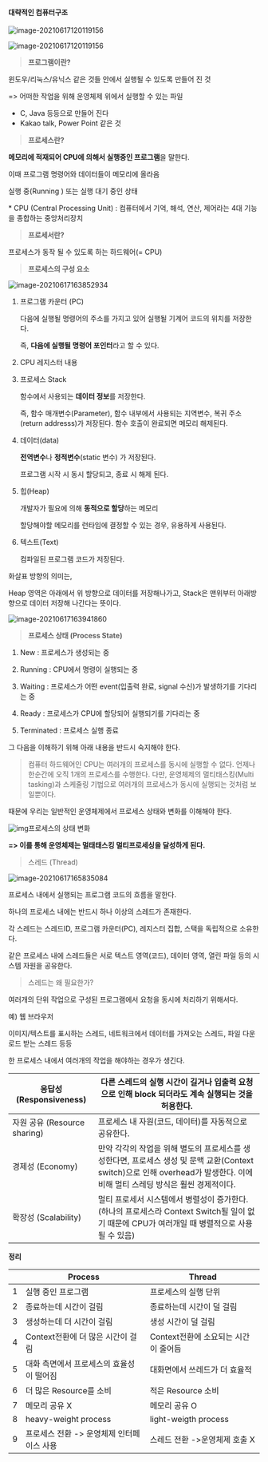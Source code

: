 #### 대략적인 컴퓨터구조

![image-20210617120119156](C:\Users\cherr\AppData\Roaming\Typora\typora-user-images\image-20210617120119156.png)

![image-20210617120119156](https://user-images.githubusercontent.com/77487962/122360831-ac214080-cf91-11eb-9954-5a8c49b41bd9.png)



> **프로그램이란?**

윈도우/리눅스/유닉스 같은 것들 안에서 실행될 수 있도록 만들어 진 것

=> 어떠한 작업을 위해 운영체제 위에서 실행할 수 있는 파일

* C, Java 등등으로 만들어 진다
* Kakao talk, Power Point 같은 것

 

> **프로세스란?**

**메모리에 적재되어 CPU에 의해서 실행중인 프로그램**을 말한다.

이때 프로그램 명령어와 데이터들이 메모리에 올라옴

실행 중(Running ) 또는 실행 대기 중인 상태

\* CPU (Central Processing Unit) : 컴퓨터에서 기억, 해석, 연산, 제어라는 4대 기능을 종합하는 중앙처리장치

 

> **프로세서란?**

프로세스가 동작 될 수 있도록 하는 하드웨어(= CPU)

 

> **프로세스의 구성 요소**

![image-20210617163852934](C:\Users\cherr\AppData\Roaming\Typora\typora-user-images\image-20210617163852934.png)



1. 프로그램 카운터 (PC)

   다음에 실행될 명령어의 주소를 가지고 있어 실행될 기계어 코드의 위치를 저장한다.

   즉, **다음에 실행될 명령어 포인터**라고 할 수 있다.

 

2. CPU 레지스터 내용

3. 프로세스 Stack

   함수에서 사용되는 **데이터 정보**를 저장한다.

   즉, 함수 매개변수(Parameter), 함수 내부에서 사용되는 지역변수, 복귀 주소 (return addresss)가 저장된다. 함수 호출이 완료되면 메모리 해제된다.

 

4. 데이터(data) 

   **전역변수**나 **정적변수**(static 변수) 가 저장된다.

   프로그램 시작 시 동시 할당되고, 종료 시 해제 된다.

 

5. 힙(Heap) 

   개발자가 필요에 의해 **동적으로 할당**하는 메모리

   할당해야할 메모리를 런타임에 결정할 수 있는 경우, 유용하게 사용된다.

   

6. 텍스트(Text)

   컴파일된 프로그램 코드가 저장된다.



화살표 방향의 의미는,

Heap 영역은 아래에서 위 방향으로 데이터를 저장해나가고, Stack은 맨위부터 아래방향으로 데이터 저장해 나간다는 뜻이다.

 ![image-20210617163941860](C:\Users\cherr\AppData\Roaming\Typora\typora-user-images\image-20210617163941860.png)

 

> **프로세스 상태 (Process State)**

1. New : 프로세스가 생성되는 중

2. Running : CPU에서 명령이 실행되는 중

3. Waiting : 프로세스가 어떤 event(입출력 완료, signal 수신)가 발생하기를 기다리는 중

4. Ready : 프로세스가 CPU에 할당되어 실행되기를 기다리는 중

5. Terminated : 프로세스 실행 종료

 

그 다음을 이해하기 위해 아래 내용을 반드시 숙지해야 한다.

> 컴퓨터 하드웨어인 CPU는 여러개의 프로세스를 동시에 실행할 수 없다.
> 언제나 한순간에 오직 1개의 프로세스를 수행한다.
> 다만, 운영체제의 멀티태스킹(Multi tasking)과 스케줄링 기법으로 여러개의 프로세스가 동시에 실행되는 것처럼 보일뿐이다. 

 

때문에 우리는 일반적인 운영체제에서 프로세스 상태와 변화를 이해해야 한다.



![img](https://blog.kakaocdn.net/dn/ctV6Lw/btqJCRlC0HS/LI1ujyTB5lGXkp3CcjrUP0/img.png)프로세스의 상태 변화

**=> 이를 통해 운영체제는 멀태태스킹 멀티프로세싱을 달성하게 된다.**



> 스레드 (Thread)

![image-20210617165835084](C:\Users\cherr\AppData\Roaming\Typora\typora-user-images\image-20210617165835084.png)

프로세스 내에서 실행되는 프로그램 코드의 흐름을 말한다.

하나의 프로세스 내에는 반드시 하나 이상의 스레드가 존재한다.

각 스레드는 스레드ID, 프로그램 카운터(PC), 레지스터 집합, 스택을 독립적으로 소유한다.

같은 프로세스 내에 스레드들은 서로 텍스트 영역(코드), 데이터 영역, 열린 파일 등의 시스템 자원을 공유한다.





> 스레드는 왜 필요한가?

여러개의 단위 작업으로 구성된 프로그램에서 요청을 동시에 처리하기 위해서다.

 

예) 웹 브라우저 

이미지/텍스트를 표시하는 스레드, 네트워크에서 데이터를 가져오는 스레드, 파일 다운로드 받는 스레드 등등

한 프로세스 내에서 여러개의 작업을 해야하는 경우가 생긴다. 

 

| 응답성 (Responsiveness)      | 다른 스레드의 실행 시간이 길거나 입출력 요청으로 인해 block 되더라도 계속 실행되는 것을 허용한다. |
| ---------------------------- | ------------------------------------------------------------ |
| 자원 공유 (Resource sharing) | 프로세스 내 자원(코드, 데이터)를 자동적으로 공유한다.        |
| 경제성 (Economy)             | 만약 각각의 작업을 위해 별도의 프로세스를 생성한다면, 프로세스 생성 및 문맥 교환(Context switch)으로 인해 overhead가 발생한다. 이에 비해 멀티 스레딩 방식은 훨씬 경제적이다. |
| 확장성 (Scalability)         | 멀티 프로세서 시스템에서 병렬성이 증가한다. (하나의 프로세스라 Context Switch될 일이 없기 때문에 CPU가 여러개일 때 병렬적으로 사용될 수 있음) |



**정리**

|      | Process                                   | Thread                               |
| ---- | ----------------------------------------- | ------------------------------------ |
| 1    | 실행 중인 프로그램                        | 프로세스의 실행 단위                 |
| 2    | 종료하는데 시간이 걸림                    | 종료하는데 시간이 덜 걸림            |
| 3    | 생성하는데 더 시간이 걸림                 | 생성 시간이 덜 걸림                  |
| 4    | Context전환에 더 많은 시간이 걸림         | Context전환에 소요되는 시간이 줄어듬 |
| 5    | 대화 측면에서 프로세스의 효율성이 떨어짐  | 대화면에서 쓰레드가 더 효율적        |
| 6    | 더 많은 Resource를 소비                   | 적은 Resource 소비                   |
| 7    | 메모리 공유 X                             | 메모리 공유 O                        |
| 8    | heavy-weight process                      | light-weigth process                 |
| 9    | 프로세스 전환 -> 운영체제 인터페이스 사용 | 스레드 전환 ->운영체제 호출 X        |

